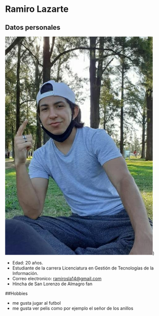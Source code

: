 # Ramiro Lazarte
## Datos personales


![este soy yo](img/2a67732a-2d12-455f-b6bc-29c7687d6bb1.jpg))

- Edad: 20 años.
- Estudiante de la carrera Licenciatura en Gestión de Tecnologías de la Información.
- Correo electronico: ramirosla14@gmail.com
- Hincha de San Lorenzo de Almagro fan 
 
 ##Hobbies
 - me gusta jugar al futbol
 - me gusta ver pelis como por ejemplo el señor de los anillos
 
